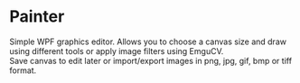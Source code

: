 # Painter
Simple WPF graphics editor. Allows you to choose a canvas size and draw using different tools or apply image filters using EmguCV.  
Save canvas to edit later or import/export images in png, jpg, gif, bmp or tiff format.
